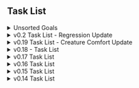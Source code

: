 
## Task List
<details>
  <summary>Unsorted Goals</summary>
  
- [ ] `notify-send` command to vnc user when using VNC in addition to console out
- [ ] Different screen resolutions:
  - https://superuser.com/questions/184338/how-to-change-screen-resolution-of-vnc-server-without-restarting-it
- [ ] Global setting to set ssh open directory to either the home folder or the itacs root directory
- [ ] Tool to change configuration values across multiple testbeds
- [ ] Check reservation before running a test to alert if not on reservation
- [ ] RDP Support
  - https://stackoverflow.com/questions/14481882/login-to-remote-using-mstsc-admin-with-password
  
</details>

<details>
  <summary>v0.2 Task List - Regression Update</summary>
  
- [x] VNC button will do the same as open-->New x11vnc session IF vnc is not enabled inside of testbed
- [x] Do size check before installing DB

## Sprint 1:
- [x] Centralize Report Location
  - [x] ICL1 
    - [x] Manual
    - [x] Server
  - [ ] ICL2
    - [ ] Manual
    - [ ] Server
- [ ] Auto-Start ICl2 Autonomous Scripts
- [x] Localize Option for Reports
  - [x] REDUNDANT because if you can see it to display it is local
- [ ] Increase Robust Automation for ICL1
- [ ] 

## GUI Dashboard Fixes
- [ ] Make New WinSCP Connection via button
- [ ] Select new VNC window when new display is made
- [ ] fix putty buttons
- [ ] closing vnc window also closes the tab
- [ ] Testbed tab to change settings and update the selected testbed


## Autonomous Execution Server
- [x] Allocate Tests to Testbeds
- [x] See status of tests
- [ ] Abort tests
- [x] See Queue of Tests
- [x] Version Control
  - [x] Save data to local machine
    - [ ] You Pick The Save Location
  - [x] Some sort of version regression control
  - [x] Save taps plot data(?)
  - [x] Save PDF
  - [x] Save Command Reports
  - [x] Save Taps Plots PDF
- [x] State Machine Command Control
  - [x] Reset To Default State
  - [x] Restart iTACS
  - [x] Sync Database
  - [x] GSP/MP
  - [x] Launch iTACS
  - [x] Connect to Spacecraft and set active
  - [x] Launch Test
  - [x] Clean Up
  - [x] Fault Conditions
    - [x] Abort

## Reservations
- [x] Actually fix time sync for reservations
- [x] Reservation Control
  - [x] Create New Reservation
    - Only if your username is included in the description

## Log Manipulation Features
- [x] Copy timestamp of plot and make a new plot of PIDs using that (See other set of TLM over the same time frame)
  - [x] Plot modifier
- [x] button to view report (parses XML file from /taps/data/reports)
  - [x] craft what the script file name without timestamp
  - [x] get xml file dump of all the potential scripts
  - [x] Parse through the <report> </report> until you find the error
  - [x] Return that <report> and parse the message/input lines
  - [x] present that to the user
  - [x] error control if it can't find the error in the reports
- [ ] GRMON release button (kills all ssh consoles server-side to release GRMON)
- [x] Centralize Report Location
- [x] Unify log locations when generating reports

## Regression Testing Features
- [x] Log completed tests
- [x] Use test times in error logs to track # errors per run of test
- [x] Use test time in error logs to sort by test groups / tests
- [x] Export tests (taps, command reports, taps reports) to local file folder
  - [x] Option to add testbed configs used to run tests
- [ ] Export Plots and Report as PDF to select location

</details>

<details>
  <summary>v0.19 Task List - Creature Comfort Update</summary>

## Final Checklist Before Release
- [x] Excel Repackager
- [x] fix stopping other scripts when running new test on different testbed
- [x] fix ICl1 X11 automation
  - [x] Testbed specific automation.status
- [x] choose to ignore or to update when DB mismatch
- [x] Run ICL2 File Check if Line #'s are correct (or incrementing)
- [x] Run ICL1 File In Automated Mode to Check that Error Handling is working correctly
- [x] Source Errors and Scripts and Try to get that to break
  - [x] Fix crashing when opening command reports / pdfs
- [x] Test that prompts are accurate and none are missing
- [x] Repackage excel databases
  - [x] Add button to repackage from main page

## New Features
- [x] All the open --> tabs will auto-launch into x11vnc if session is open
- [x] fix error when deleting local x11vnc connections
- [x] remove slightly worse awe event viewer
- [x] Allow table editing to copy errors
- [x] Recording errors only calculates SC time once for each source
- [x] snvops update selection
- [x] Test default use-cases of ICL1 scripted automation to make sure it is rock solid
- [x] Sort errors
  - [x] source script sorting by errors
  - [x] source script sorting by script
  - [x] source script sorting by keyword
- [x] Notify User when finishing sourcing errors
- [x] Use terminal command to kill hypervisor when main window exits (prevent hanging or background processes sticking)


## Running Tests
- [x] Error tracking always on
  - [x] ICL1
  - [x] ICL2
- [x] copy back the framework file once the test is completed to 
- [x] Log Just Errors in .err file for that specific test
- [x] STAAR Reports Should Just be 'TAPS Reports'
- [x] Ability to edit scripts (only if they have errors)
  - Alert user if it can't find the file
- [x] Stamp Spacecraft Time and System Time in reports
  - [x] import test data
  - [x] export test data
- [x] Export
  - [x] Tests
    - [x] Exporting Tests will also export the associated testbeds
  - [x] Plots
  - [x] Testbeds
- [x] TLM check for downlink rate for ICL2
  - [x] Downlink rate not mapped to TLM so we can't do a check
- [x] Make sure to kill all the icl1 backend threads before starting new icl1 thread
- [x] Put in autokill function to terminate iff:
  - [x] some file in the automation/ directory tells them to do so
  - [x] automatically send the script termination for everything before running any script
  - [x] Alert user that this will kill any actively running ICL1 tests on that SWT/HWT

## User Experience
- [x] Display Vehicle name in main display
- [x] 'Email Scripts' Change to 'Email Scripts To Self'
- [x] Fix weird SED error when launching ICL1 script
- [x] Fix strange issue with starting live plots
- [x] When launching automated scripts on the 'press ok to launch ' include the hostname
- [x] Move nautlius items to new thread so they don't crash when opening files
  - [x] remove nautilus button (don't ever use it)
- [x] Error tracking defaults to currently active testbed for sourcing
- [x] Running tests automatically defaults to currently selected testbed

</details>

<details>
  <summary>v0.18 - Task List</summary>

## Test Before Push
- [x] Update Default Testbeds with HWT/SWT Information
- [x] Run ICl1 and ICL2 Test non-Automated
- [x] Run ICL1 and ICL2 Test Automated
- Test Every new feature
  - [x] Logging
  - [x] Serial Ports in X11vnc
  - [x] Itacs DB Change
  - [x] Launching w/o errors into x11vnc from automation
  - [x] Update Defaults to include HWT/SWT selection
  - [x] Testbed selection persists through restarts
  - [x] Confirm X11vnc Session Manipulation


## New Features
- [x] Prevent Automation check for icl2 on SWT
- [x] prevent SCON selection for SWT
- [x] Console logging for every session
- [x] Submit bug report (with log file as an attachment)
- [x] Add script error proc in icl2 automated
- [x] Add drop down when running test
  - [x] Do Not Run SCON
  - [x] Run SCON at the beginning
  - [x] Run SCON before every script
  - [x] Integrate for ICL1/ICL2
- [x] 'LATEST' keyword integrated when launching serial ports
- [x] Add Reservation Link under Edit--> Reservations
- [x] About popup button for forwarding to explain what that setting does

## Polishing / Frontend
- [x] Launch GSP/MP ports inside x11vnc
- [x] Killing server side xvnc will wipe the saved config files
- [x] All powerful commands have an additional prompt to confirm before executing (killing sessions, etc)
- [x] 'Logging' setting to turn on/off creation of log files for bug reports
- [x] Go through GUIs and to make everything more understandable (explain / expand upon more so easier to understand)
- [x] Add extra prompt to confirm running test on testbed
- [x] Confirm VNC session RFB and VNCserver are set up correctly
- [x] Fix Live PIDS not working
- [x] Remove ask to kill VNC sessions when exiting
- [x] Triple Check ICl1 Reports
- [X] Prompt When Launching MP/GSP Serial ports
- [x] Testbed configuration closes on save
- [x] Tell user where it put the file when it generated the test
- [x] Prompt the user AFTER starting automated test.
  - [x] If ICL2, note that the user must start it
  - [x] If ICL1, alert the user that the script has auto-started
- Fix ghost entries in x11vnc session manager ## HOLD this until very end to see if it fixed itself
- [x] Remove adding timestamp to automated file.. it fills a lot of space FAST
- [x] Kill the console no matter what if we exit out of the main window
- [x] Prompt to open a new vnc window if that is enabled?
- [x] Remove launch SWT option if on a HWT
  - [x] HWT/SWT combo box in testbed configuration, default to SWT because that has more features
- [x] Initialization testbed boot checks to auto-add any missing pieces in the testbeds
- [x] Auto-refresh data when saving any kind of file
- [x] Testbed persists on restarts (keeps last selected)
- [x] Can't email unless email address is legitimate

</details>

<details>
  <summary>v0.17 Task List</summary>

- [x] Read global vnc ports in from files on startup (and fix weird newlines)
- [x] File -> Import all the .ini files
  - [x] Plots
  - [x] Tests
  - [x] Testbeds
- [x] Restart iTACS still not working (FIX IT)
- [x] Kill all vncservers running on testbed (server-side kill regardless of stored sessions)
- [X] 'Latest' iTACS DB keyword to always use the latest iTACS DB Version

</details>

<details>
  <summary>v0.16 Task List</summary>

## Automation
- [x] ICL1 Automation
  - [x] Get Log Files / Serial out Of ScriptViewer into Python

</details>

<details>
  <summary>v0.15 Task List</summary>

## General
- [x] Sort Testbeds in Combo Box by name and not date added
- [x] Close all stored VNC sessions
- [x] Change command report button in test to be '/taps/data/reports/'
- [x] X11VNC Session Manager
  - [x] Option to join existing x11vnc session (asks for port and then off to the races)
  - [x] Lists tracked sessions to rejoin or kill
- [x] VNC Sessions Persist Across Hypervisor sessions

## Collaboration
- [x] More of a multiscripter feature but auto-generate a taps plot from associated TLM from a file (uses tlmdDeriver)
  - [x] Add 'Dynamic Plots' as a check for running a test so each plot is different and relevant
  - [x] This feature will ADD ON TO EXISTING PIDS and will NOT OVERWRITE ANY PIDS LISTED // EDIT THIS IS CRAP just make a dynamic one
  - [x] Must be ran before timestamps are included
  - [x] Add 'Only Dynamics' Button to only generate dynamic plots
- [x] 'Set Packet Cluster to 4, CFV Packet Enable' button
- [x] 8K/144k Downlink rate combo box
- [x] Add in FDIR Default PIDS as a check to add in a default list
- [x] 'Monitor Remotely' button to remotely monitor a currently running test in ICL1 (must be prompted with port number)
## Remote Script Management / Execution
- [x] Create Command Report PDF's in the `multiScripter/Reports/` directory
  - As much as it sucks to do, we need to use the `multiscripter.sh` to do this and it will be super easy with the framework file
- [x] 'Command Report' button which opens nautilus on the `multiScripter/Reports/` directory
- [x] Renamer.sh portion only renames the os.getlogin() and test name, keep the time code
- [x] 'Live Plots' button to auto-generate a plot starting from now until 1 hour into the future of the currently selected plot template
- [x] 'TAPS' button to bring up the existing TAPS plot for that test (any test ran will append to this file)
- [x] 'Simple' Check to open a single script with no fancy additions
  - Only if a single file is in the test
  - UPDATE: Actually just make it so you can check/mark the scripts you want to run in the test-set. Can select only 1 to just run that
- [x] Generate Test Via Run Test Button
- [x] have a 'Test Framework' that looks like<br>
beginTime=X<br>
endTime=X<br>
Name=X<br>
template=X<br>etc...
- [x] And source that from multiscripter to build out a taps plot or anything else for the future
- [x] FIX Selecting cancell on x11 prompt for scripted command gui and icl2 
- [x] ICL1 and ICL2 Compatability
  - [x] Fix ICL2 GUI not launching
- [x] Move ScriptViewer to new thread so it will continue even if Hypervisor crashes / exits
- [x] In special environment edit do a label with the find and replace in ICL1/ICL2 so you can see the expected output
- [x] Automated check for ICL2 to run without user interaction (Once started)
- [x] Change add taps plot file dialog to the windows default one used to send files over email
- [x] Option to Generate and Run or just Generate
- [x] X11vnc forward command to x display? Bring up script in that session?
- [x] Detect and view taps plots made by that test
- [x] 'Automated' to run scripts without any interaction after starting
- [x] Global settings(?) Or default test setting(?) for plot template and script directories on remote machines
  - UPDATE: Just uses default multiscripter/ location
- [x] Function which forces the multiScripter to check for any plot frameworks to covert to plots.
  - This will run any time the user hit the 'TAPS' button when viewing a test
## Plot Templates
- [x] fix plot templates always being the wrong vehicle
- [x] Add plot templates (edit, add, remove, etc)
- [x] <b>CONVERT EXISTING TAPS PLOT TO HYPERVISOR TEMPLATE</b>
  - Able to select test to convert from within multi-plot taps xml

</details>

<details>
  <summary>v0.14 Task List</summary>

## general
- [x] Check Function to create empty config file for global config if there is none
- [x] Add 'Both' option for X11/X11vnc forwarding
- [x] VNCviewer support
- [x] Auto detect PuttY, WinSCP, Xming and VNCviewer to allow/block access to things
- [x] Display if it found ---^ and errors associated with it in the settings window
- [x] VNC Configuration in testbed config
- [x] move all .txt command files to seperate folder so the root directory is very clean
- [x] clean up the .txt files not used any more --^ on boot
- [x] FSW Build Check Box for iTACS DB revisions to load FSW local builds
- [x] Status bar at the bottom of main screen for diagnostic information
- [x] Buttons not off/on with configuration changes, fix getting stuck off
- [x] Extra prompt before restarting iTACS, VNC, or both together
## x11vnc
- [x] vncserver setup
- [x] x11vnc setup
- [x] only makes one vncserver per session, auto-reconnects x11vnc
- [x] prompt to kill all active vncservers on exit (might want them up in case of quick hypervisor restart or something)
- [x] button to make new vncserver session to have multiple vnc windows
- [x] Alert user if vncviewer is not installed and they have selected x11vnc
</details>
